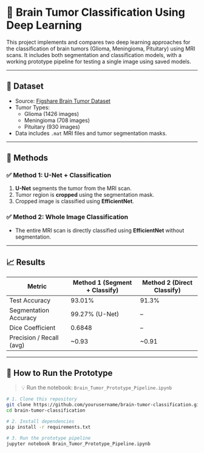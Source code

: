# 🧠 Brain Tumor Classification Using Deep Learning

This project implements and compares two deep learning approaches for the classification of brain tumors (Glioma, Meningioma, Pituitary) using MRI scans. It includes both segmentation and classification models, with a working prototype pipeline for testing a single image using saved models.

---

## 📁 Dataset

- Source: [Figshare Brain Tumor Dataset](https://figshare.com/articles/dataset/brain_tumor_dataset/1512427)
- Tumor Types:
  - Glioma (1426 images)
  - Meningioma (708 images)
  - Pituitary (930 images)
- Data includes `.mat` MRI files and tumor segmentation masks.

---

## 📌 Methods

### ✅ Method 1: U-Net + Classification
1. **U-Net** segments the tumor from the MRI scan.
2. Tumor region is **cropped** using the segmentation mask.
3. Cropped image is classified using **EfficientNet**.

### ✅ Method 2: Whole Image Classification
- The entire MRI scan is directly classified using **EfficientNet** without segmentation.

---

## 📈 Results

| Metric                  | Method 1 (Segment + Classify) | Method 2 (Direct Classify) |
|-------------------------|-------------------------------|----------------------------|
| Test Accuracy           | 93.01%                        | 91.3%                      |
| Segmentation Accuracy   | 99.27% (U-Net)                | –                          |
| Dice Coefficient        | 0.6848                        | –                          |
| Precision / Recall (avg)| ~0.93                         | ~0.91                      |

---

## 🚀 How to Run the Prototype

> 💡 Run the notebook: `Brain_Tumor_Prototype_Pipeline.ipynb`

```bash
# 1. Clone this repository
git clone https://github.com/yourusername/brain-tumor-classification.git
cd brain-tumor-classification

# 2. Install dependencies
pip install -r requirements.txt

# 3. Run the prototype pipeline
jupyter notebook Brain_Tumor_Prototype_Pipeline.ipynb


